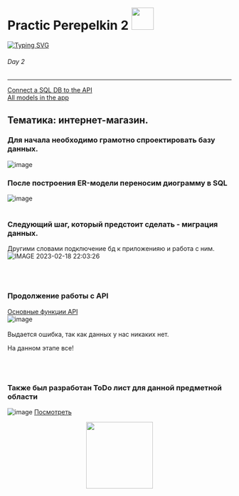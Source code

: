 # Practic Perepelkin 2 <img src="https://pixelbox.ru/wp-content/uploads/2021/10/gif-for-steam-pixelbox.ru-16.gif" height="50"/></h1>   
[![Typing SVG](https://readme-typing-svg.herokuapp.com?color=%2336BCF7&lines=My+second+practice+work)](https://i.gifer.com/BulL.gif)
###### Day 2 ######
-------------------------
<a href="Practic_ApiDB_2/Practic_Api_1/Models/WebShopContext.cs">Connect a SQL DB to the API</a>     
<a href="Practic_ApiDB_2/Practic_Api_1/Models">All models in the app</a>     
## Тематика: интернет-магазин. ##  
### Для начала необходимо грамотно спроектировать базу данных.
![image](https://user-images.githubusercontent.com/121193436/219652372-db464b9f-6010-4ac4-b2f5-9599370776a6.png)     
### После построения ER-модели переносим диограмму в SQL 
![image](https://user-images.githubusercontent.com/121193436/219659215-33e6d45e-1d22-4a65-bc39-0779a7070e4b.png)
<br></br>
### Следующий шаг, который предстоит сделать - миграция данных.    
Другими словами подключение бд к приложенияю и работа с ним.
![IMAGE 2023-02-18 22:03:26](https://user-images.githubusercontent.com/121193436/219883581-27178a7c-3c1d-41ce-8420-c5fa6aa3d549.jpg)

<br></br>
### Продолжение работы с API
<a href="Practic_ApiDB_3/Practic_Api_1/Controllers/UserController.cs">Основные функции API</a>        
![image](https://user-images.githubusercontent.com/121193436/222681560-9b49c988-950a-44a1-939b-824220936510.png)
<br></br>
Выдается ошибка, так как данных у нас никаких нет.

На данном этапе все!

<br></br>
### Также был разработан ToDo лист для данной предметной области     
![image](https://user-images.githubusercontent.com/121193436/222652775-7a8ebfcc-74a7-45e3-9062-6c94e4f2048d.png) 
<a href="https://github.com/users/MaxZond/projects/4/views/1">Посмотреть</a>









<p align="center">
<img src="https://c.tenor.com/47jKSgBB3bEAAAAC/wave-donald-trump.gif" height="150"/></h1>   
</p>
